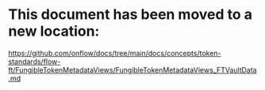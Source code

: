 # This document has been moved to a new location:

https://github.com/onflow/docs/tree/main/docs/concepts/token-standards/flow-ft/FungibleTokenMetadataViews/FungibleTokenMetadataViews_FTVaultData.md
